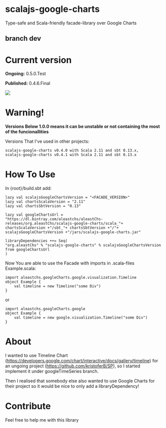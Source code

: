 # scalajs-google-charts
Type-safe and Scala-friendly facade-library over Google Charts

## branch dev

# Current version
**Ongoing:**    0.5.0.Test

**Published:**  0.4.6.Final

<a href='https://bintray.com/aleastchs/aleastChs-releases/scalajs-google-charts/0.4.5.Test/link'><img src='https://api.bintray.com/packages/aleastchs/aleastChs-releases/scalajs-google-charts/images/download.svg?version=0.4.5.Test'></a>

# Warning!
**Versions Below 1.0.0 means it can be unstable or not containing the most of the funcionallities**

Versions That I've used in other projects:
```
scalajs-google-charts v0.4.0 with Scala 2.11 and sbt 0.13.x,
scalajs-google-charts v0.4.1 with Scala 2.11 and sbt 0.13.x
```
# How To Use
In {root}/build.sbt add:
```
lazy val scalajsGoogleChartsVersion = "<FACADE_VERSION>"
lazy val chartsScalaVersion = "2.11"
lazy val chartsSbtVersion = "0.13"

lazy val googleChartsUrl = "https://dl.bintray.com/aleastchs/aleastChs-releases/org.aleastChs/scalajs-google-charts/scala_"+ chartsScalaVersion +"/sbt_"+ chartsSbtVersion +"/"+ scalajsGoogleChartsVersion +"/jars/scalajs-google-charts.jar"

libraryDependencies ++= Seq(
"org.aleastChs" % "scalajs-google-charts" % scalajsGoogleChartsVersion from googleChartsUrl
)
```

Now You are able to use the Facade with imports in .scala-files
Example.scala:
```
import aleastchs.googleCharts.google.visualization.Timeline
object Example {
    val timeline = new Timeline("some Div")
}
```

or

```
import aleastchs.googleCharts.google
object Example {
    val timeline = new google.visualization.Timeline("some Div")
}
```

# About 
I wanted to use Timeline Chart (https://developers.google.com/chart/interactive/docs/gallery/timeline) 
for an ungoing project (https://github.com/kristoferB/SP), 
so I started implement it under googleTimeSeries branch.

Then I realised that somebody else also wanted to use Google Charts 
for their project so it would be nice to only add a libraryDependency!

# Contribute
Feel free to help me with this library
